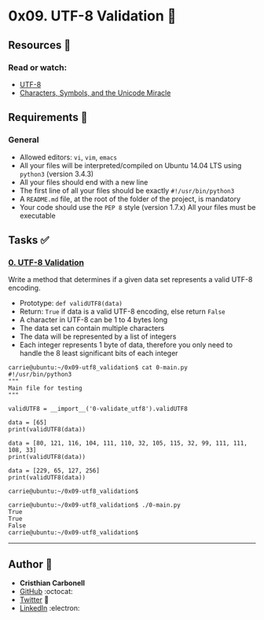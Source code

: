 # 0x09. UTF-8 Validation :pencil:

## Resources :closed_book:
### Read or watch:

- [UTF-8](https://en.wikipedia.org/wiki/UTF-8)
- [Characters, Symbols, and the Unicode Miracle](https://www.youtube.com/watch?v=MijmeoH9LT4)

## Requirements :pushpin:
### General
- Allowed editors: ```vi```, ```vim```, ```emacs```
- All your files will be interpreted/compiled on Ubuntu 14.04 LTS using ```python3``` (version 3.4.3)
- All your files should end with a new line
- The first line of all your files should be exactly ```#!/usr/bin/python3```
- A ```README.md``` file, at the root of the folder of the project, is mandatory
- Your code should use the ```PEP 8``` style (version 1.7.x)
All your files must be executable

## Tasks :white_check_mark:
### [0. UTF-8 Validation](https://github.com/Cristhian-Carbonell/holbertonschool-interview/blob/main/0x09-utf8_validation/0-validate_utf8.py)
Write a method that determines if a given data set represents a valid UTF-8 encoding.

- Prototype: ```def validUTF8(data)```
- Return: ```True``` if data is a valid UTF-8 encoding, else return ```False```
- A character in UTF-8 can be 1 to 4 bytes long
- The data set can contain multiple characters
- The data will be represented by a list of integers
- Each integer represents 1 byte of data, therefore you only need to handle the 8 least significant bits of each integer

```shell
carrie@ubuntu:~/0x09-utf8_validation$ cat 0-main.py
#!/usr/bin/python3
"""
Main file for testing
"""

validUTF8 = __import__('0-validate_utf8').validUTF8

data = [65]
print(validUTF8(data))

data = [80, 121, 116, 104, 111, 110, 32, 105, 115, 32, 99, 111, 111, 108, 33]
print(validUTF8(data))

data = [229, 65, 127, 256]
print(validUTF8(data))

carrie@ubuntu:~/0x09-utf8_validation$
```
```shell
carrie@ubuntu:~/0x09-utf8_validation$ ./0-main.py
True
True
False
carrie@ubuntu:~/0x09-utf8_validation$
```

----
## Author :test_tube:

* **Cristhian Carbonell**
* [GitHub](https://github.com/Cristhian-Carbonell) :octocat:
* [Twitter](https://twitter.com/CristhianCarbo9) :link:
* [LinkedIn](https://www.linkedin.com/in/cristhian-alexander-carbonell/) :electron:

